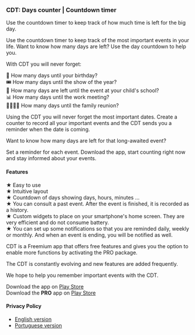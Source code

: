 ### CDT: Days counter | Countdown timer

Use the countdown timer to keep track of how much time is left for the big day.  
  
Use the countdown timer to keep track of the most important events in your life. Want to know how many days are left? Use the day countdown to help you.  

With CDT you will never forget:  

🎂 How many days until your birthday?  
🎟 How many days until the show of the year?  
👶 How many days are left until the event at your child's school?  
📊 How many days until the work meeting?  
👨‍👩‍👧‍👦 How many days until the family reunion?  

Using the CDT you will never forget the most important dates. Create a counter to record all your important events and the CDT sends you a reminder when the date is coming.  

Want to know how many days are left for that long-awaited event?  

Set a reminder for each event. Download the app, start counting right now and stay informed about your events.  

#### Features 

 ★ Easy to use  
 ★ Intuitive layout  
 ★ Countdown of days showing days, hours, minutes ...  
 ★ You can consult a past event. After the event is finished, it is recorded as a history.  
 ★ Custom widgets to place on your smartphone's home screen. They are very efficient and do not consume battery.  
 ★ You can set up some notifications so that you are reminded daily, weekly or monthly. And when an event is ending, you will be notified as well.  

CDT is a Freemium app that offers free features and gives you the option to enable more functions by activating the PRO package.  

The CDT is constantly evolving and new features are added frequently.  

We hope to help you remember important events with the CDT.  

Download the app on [Play Store](https://play.google.com/store/apps/details?id=tech.tcsolution.cdt)  
Download the **PRO** app on [Play Store](https://play.google.com/store/apps/details?id=tech.tcsolution.cdt.pro)  

#### Privacy Policy

* [English version](../privacyPolicy/cdt/privacy_policy-en.md)  
* [Portuguese version](../privacyPolicy/cdt/privacy_policy-pt.md)  